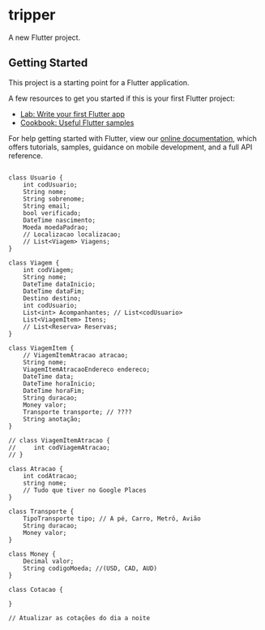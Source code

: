 # tripper

A new Flutter project.

## Getting Started

This project is a starting point for a Flutter application.

A few resources to get you started if this is your first Flutter project:

- [Lab: Write your first Flutter app](https://flutter.dev/docs/get-started/codelab)
- [Cookbook: Useful Flutter samples](https://flutter.dev/docs/cookbook)

For help getting started with Flutter, view our
[online documentation](https://flutter.dev/docs), which offers tutorials,
samples, guidance on mobile development, and a full API reference.

```

class Usuario {
    int codUsuario;
    String nome;
    String sobrenome;
    String email;
    bool verificado;
    DateTime nascimento;
    Moeda moedaPadrao;
    // Localizacao localizacao; 
    // List<Viagem> Viagens;
}

class Viagem {
    int codViagem;
    String nome;
    DateTime dataInicio;
    DateTime dataFim;
    Destino destino;
    int codUsuario;
    List<int> Acompanhantes; // List<codUsuario>
    List<ViagemItem> Itens;
    // List<Reserva> Reservas;
}

class ViagemItem {
    // ViagemItemAtracao atracao;
    String nome;
    ViagemItemAtracaoEndereco endereco;
    DateTime data;
    DateTime horaInicio;
    DateTime horaFim;
    String duracao;
    Money valor;
    Transporte transporte; // ????
    String anotação;
}

// class ViagemItemAtracao {
//     int codViagemAtracao;
// }

class Atracao {
    int codAtracao;
    string nome;
    // Tudo que tiver no Google Places
}

class Transporte {
    TipoTransporte tipo; // A pé, Carro, Metrô, Avião
    String duracao;
    Money valor;
}

class Money {
    Decimal valor;
    String codigoMoeda; //(USD, CAD, AUD)
}

class Cotacao {

}

// Atualizar as cotações do dia a noite

```